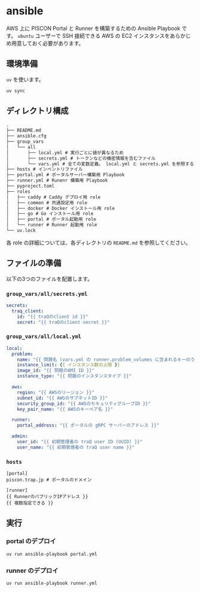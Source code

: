 # ansible

AWS 上に PISCON Portal と Runner を構築するための Ansible Playbook です。
`ubuntu` ユーザーで SSH 接続できる AWS の EC2 インスタンスをあらかじめ用意しておく必要があります。

## 環境準備

`uv` を使います。

```bash
uv sync
```

## ディレクトリ構成

```txt
.
├── README.md
├── ansible.cfg
├── group_vars
│   └── all
│       ├── local.yml # 実行ごとに値が異なるため
│       ├── secrets.yml # トークンなどの機密情報を含むファイル
│       └── vars.yml # 全ての変数定義。 local.yml と secrets.yml を参照する
├── hosts # インベントリファイル
├── portal.yml # ポータルサーバー構築用 Playbook
├── runner.yml # Runenr 構築用 Playbook
├── pyproject.toml
├── roles
│   ├── caddy # Caddy デプロイ用 role
│   ├── common # 共通設定用 role
│   ├── docker # Docker インストール用 role
│   ├── go # Go インストール用 role
│   ├── portal # ポータル起動用 role
│   └── runner # Runner 起動用 role
└── uv.lock
```

各 role の詳細については、各ディレクトリの `README.md` を参照してください。

## ファイルの準備

以下の3つのファイルを配置します。

### `group_vars/all/secrets.yml`

```yaml:secrets.yml
secrets:
  traq_client:
    id: "{{ traQのclient id }}"
    secret: "{{ traQのclient secret }}"
```

### `group_vars/all/local.yml`

```yaml:local.yml
local:
  problem:
    name: "{{ 問題名 (vars.yml の runner.problem_volumes に含まれるキーのうちどれか 1 つ) }}"
    instance_limit: {{ インスタンス数の上限 }}
    image_id: "{{ 問題のAMI ID }}"
    instance_type: "{{ 問題のインスタンスタイプ }}"

  aws:
    region: "{{ AWSのリージョン }}"
    subnet_id: "{{ AWSのサブネットID }}"
    security_group_id: "{{ AWSのセキュリティグループID }}"
    key_pair_name: "{{ AWSのキーペア名 }}"

  runner:
    portal_address: "{{ ポータルの gRPC サーバーのアドレス }}"

  admin:
    user_id: "{{ 初期管理者の traQ user ID (UUID) }}"
    user_name: "{{ 初期管理者の traQ user name }}"
```

### `hosts`

```ini:hosts
[portal]
piscon.trap.jp # ポータルのドメイン

[runner]
{{ RunnerのパブリックIPアドレス }}
{{ 複数指定できる }}
```

## 実行

### portal のデプロイ

```bash
uv run ansible-playbook portal.yml
```

### runner のデプロイ

```bash
uv run ansible-playbook runner.yml
```
